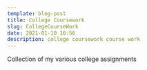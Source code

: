 ```yaml
---
template: blog-post
title: College Coursework
slug: CollegeCourseWork
date: 2021-01-10 16:56
description: college coursework course work
---
```

Collection of my various college assignments